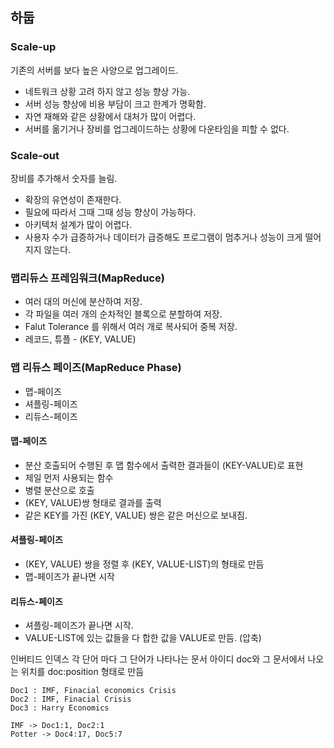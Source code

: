 ## 하둡

### Scale-up
기존의 서버를 보다 높은 사양으로 업그레이드.

- 네트워크 상황 고려 하지 않고 성능 향상 가능.
- 서버 성능 향상에 비용 부담이 크고 한계가 명확함.
- 자연 재해와 같은 상황에서 대처가 많이 어렵다.
- 서버를 옮기거나 장비를 업그레이드하는 상황에 다운타임을 피할 수 없다.


### Scale-out
장비를 추가해서 숫자를 늘림.

- 확장의 유연성이 존재한다.
- 필요에 따라서 그때 그때 성능 향상이 가능하다.
- 아키텍처 설계가 많이 어렵다.
- 사용자 수가 급증하거나 데이터가 급증해도 프로그램이 멈추거나 성능이 크게 떨어지지 않는다.

### 맵리듀스 프레임워크(MapReduce)
- 여러 대의 머신에 분산하여 저장.
- 각 파일을 여러 개의 순차적인 블록으로 분할하여 저장.
- Falut Tolerance 를 위해서 여러 개로 복사되어 중복 저장.
- 레코드, 튜플 - (KEY, VALUE)

### 맵 리듀스 페이즈(MapReduce Phase)
- 맵-페이즈
- 셔플링-페이즈
- 리듀스-페이즈

#### 맵-페이즈
- 분산 호출되어 수행된 후 맵 함수에서 출력한 결과들이 (KEY-VALUE)로 표현
- 제일 먼저 사용되는 함수
- 병렬 분산으로 호출
- (KEY, VALUE)쌍 형태로 결과를 출력 
- 같은 KEY를 가진 (KEY, VALUE) 쌍은 같은 머신으로 보내짐.
#### 셔플링-페이즈
- (KEY, VALUE) 쌍을 정렬 후 (KEY, VALUE-LIST)의 형태로 만듬
- 맵-페이즈가 끝나면 시작
#### 리듀스-페이즈
- 셔플링-페이즈가 끝나면 시작.
- VALUE-LIST에 있는 값들을 다 합한 값을 VALUE로 만듬. (압축)

인버티드 인덱스
각 단어 마다 그 단어가 나타나는 문서 아이디 doc와 그 문서에서 나오는 위치를 doc:position 형태로 만듬

```
Doc1 : IMF, Finacial economics Crisis
Doc2 : IMF, Finacial Crisis
Doc3 : Harry Economics

IMF -> Doc1:1, Doc2:1
Potter -> Doc4:17, Doc5:7
```
